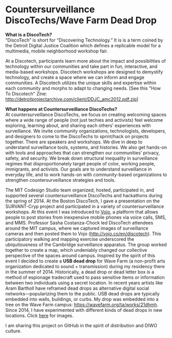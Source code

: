 # Countersurveillance DiscoTechs/Wave Farm Dead Drop
<b>What is a DiscoTech?</b><br>
“DiscoTech” is short for “Discovering Technology.” It is is a term coined by the Detroit Digital Justice Coalition which defines a replicable model for a multimedia, mobile neighborhood workshop fair.

At a Discotech, participants learn more about the impact and possibilities of technology within our communities and take part in fun, interactive, and media-based workshops. Discotech workshops are designed to demystify technology, and create a space where we can inform and engage communities. A Discotech utilizes the unique skills and expertise within each community and morphs to adapt to changing needs. [See this "How To Discotech" Zine: http://detroitprojectarchive.com/client/DDJC_amc2012.pdf.zip]<br>

<b>What happens at Countersurveillance DiscoTechs?</b><br>
At countersurveillance DiscoTechs, we focus on creating welcoming spaces where a wide range of people (not just techies and activists) feel welcome exploring, learning about, and sharing each others’ experiences with surveillance. We invite community organizations, technologists, developers, and designers to come to the DiscoTechs to sprint/hack on projects together. There are speakers and workshops. We dive in deep to understand surveillance tools, systems, and histories. We also get hands-on with tools and approaches that can strengthen our communities’ privacy, safety, and security. We break down structural inequality in surveillance regimes that disproportionately target people of color, working people, immigrants, and activists. Our goals are to understand surveillance in everyday life, and to work hands-on with community-based organizations to strengthen countersurveillance strategies and tools.<br>

The MIT Codesign Studio team organized, hosted, participated in, and supported several countersurveillance DiscoTechs and hackathons during the spring of 2014. At the Boston DiscoTech, I gave a presentation on the SURVANT-Cryp project and participated in a variety of countersurveillance workshops. At this event I was introduced to <a href="http://vojo.co">Vojo</a>, a platform that allows people to post stories from inexpensive mobile phones via voice calls, SMS, and MMS. Professor Sasha Costanza-Chock led DiscoTech attendees around the MIT campus, where we captured images of surveillance cameras and then posted them to Vojo (http://vojo.co/en/discotech). This participatory walking and mapping exercise underscored the ubiquitousness of the Cambridge surveillance apparatus. The group worked together to create a map, which undeniably changed our collective perspective of the spaces around campus. Inspired by the spirit of this event I decided to create a <b>USB dead drop</b> for Wave Farm (a non-profit arts organization dedicated to sound + transmission) during my residency there in the summer of 2014. Historically, a dead drop or dead letter box is a method of espionage tradecraft used to pass sensitive items or information between two individuals using a secret location. In recent years artists like Aram Bartholl have reframed dead drops as alternative digital social networks—popularizing them to the public. USB dead drops are typically embedded into walls, buildings, or curbs. My drop was embedded into a tree on the Wave Farm campus: https://wavefarm.org/ta/works/21dhmh. Since 2014, I have experimented with different kinds of dead drops in new locations. Click <a href="https://www.dropbox.com/sh/kc6b5zpzhln7fqy/AADQ0w_EPP6USS6ZcVdYuh2Ya?dl=0">here</a> for images.<br>

I am sharing this project on GitHub in the spirit of distribution and DIWO culture.
